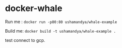# docker-whale

Run me : `docker run -p80:80 ushamandya/whale-example`

Build me: `docker build -t ushamandya/whale-example .`

test connect to gcp.
